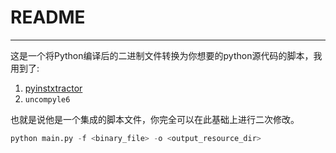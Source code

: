 # README



------

这是一个将Python编译后的二进制文件转换为你想要的python源代码的脚本，我用到了: 

1.  [pyinstxtractor](https://raw.githubusercontent.com/extremecoders-re/pyinstxtractor/master/pyinstxtractor.py)
2.  `uncompyle6`

也就是说他是一个集成的脚本文件，你完全可以在此基础上进行二次修改。

```python
python main.py -f <binary_file> -o <output_resource_dir>
```

